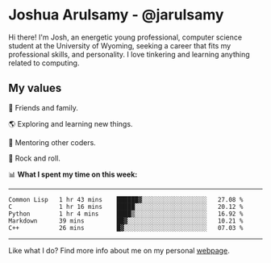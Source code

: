 # Joshua Arulsamy - @jarulsamy

Hi there! I'm Josh, an energetic young professional, computer science student at the University of Wyoming, seeking a career that fits my professional skills, and personality. I love tinkering and learning anything related to computing.

## My values

:yellow_heart: Friends and family.

:earth_americas: Exploring and learning new things.

:book: Mentoring other coders.

:guitar: Rock and roll.

:bar_chart: **What I spent my time on this week:**

------
<!--START_SECTION:waka-->
```text
Common Lisp   1 hr 43 mins    ██████▓░░░░░░░░░░░░░░░░░░   27.08 % 
C             1 hr 16 mins    █████░░░░░░░░░░░░░░░░░░░░   20.12 % 
Python        1 hr 4 mins     ████▒░░░░░░░░░░░░░░░░░░░░   16.92 % 
Markdown      39 mins         ██▓░░░░░░░░░░░░░░░░░░░░░░   10.21 % 
C++           26 mins         █▓░░░░░░░░░░░░░░░░░░░░░░░   07.03 % 
```
<!--END_SECTION:waka-->
------

Like what I do? Find more info about me on my personal [webpage](https://arulsamy.me).

